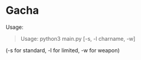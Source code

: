 # Gacha

Usage:
> Usage: python3 main.py [-s, -l charname, -w]  <number of rolls>

(-s for standard, -l for limited, -w for weapon)